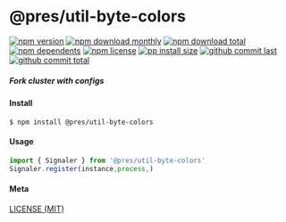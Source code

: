 # @pres/util-byte-colors

[![npm version][badge-npm-version]][url-npm]
[![npm download monthly][badge-npm-download-monthly]][url-npm]
[![npm download total][badge-npm-download-total]][url-npm]
[![npm dependents][badge-npm-dependents]][url-github]
[![npm license][badge-npm-license]][url-npm]
[![pp install size][badge-pp-install-size]][url-pp]
[![github commit last][badge-github-last-commit]][url-github]
[![github commit total][badge-github-commit-count]][url-github]

[//]: <> (Shields)

[badge-npm-version]: https://flat.badgen.net/npm/v/@pres/util-byte-colors

[badge-npm-download-monthly]: https://flat.badgen.net/npm/dm/@pres/util-byte-colors

[badge-npm-download-total]:https://flat.badgen.net/npm/dt/@pres/util-byte-colors

[badge-npm-dependents]: https://flat.badgen.net/npm/dependents/@pres/util-byte-colors

[badge-npm-license]: https://flat.badgen.net/npm/license/@pres/util-byte-colors

[badge-pp-install-size]: https://flat.badgen.net/packagephobia/install/@pres/util-byte-colors

[badge-github-last-commit]: https://flat.badgen.net/github/last-commit/hoyeungw/pres

[badge-github-commit-count]: https://flat.badgen.net/github/commits/hoyeungw/pres

[//]: <> (Link)

[url-npm]: https://npmjs.org/package/@pres/util-byte-colors

[url-pp]: https://packagephobia.now.sh/result?p=@pres/util-byte-colors

[url-github]: https://github.com/hoyeungw/pres

##### Fork cluster with configs

#### Install

```console
$ npm install @pres/util-byte-colors
```

#### Usage

```js
import { Signaler } from '@pres/util-byte-colors'
Signaler.register(instance,process,)
```

#### Meta

[LICENSE (MIT)](LICENSE)
